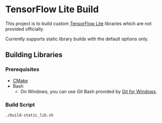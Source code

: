 # TensorFlow Lite Build

This project is to build custom [TensorFlow Lite](https://www.tensorflow.org/lite) libraries which are not provided officially.

Currently supports static library builds with the default options only.

## Building Libraries

### Prerequisites

- [CMake](https://cmake.org/install)
- Bash
  - On Windows, you can use Git Bash provided by [Git for Windows](https://git-scm.com/download/win).

### Build Script

```sh
./build-static_lib.sh
```
